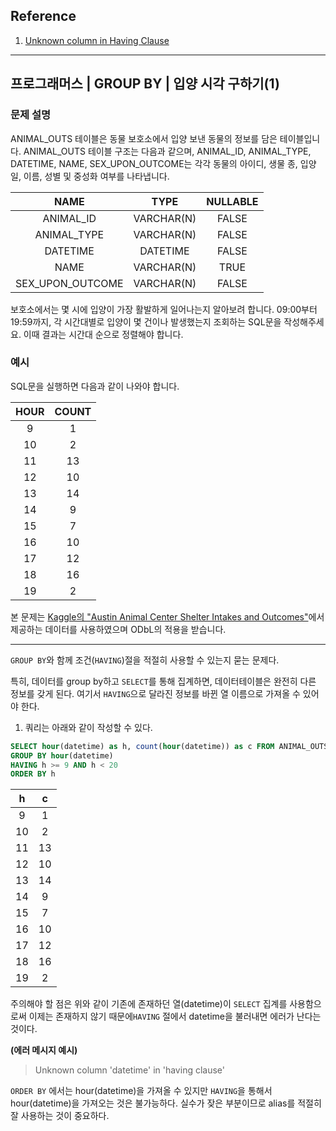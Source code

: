 ## Reference
1. [Unknown column in Having Clause](https://dba.stackexchange.com/questions/275399/unknown-column-in-having-clause)
---

## 프로그래머스 | GROUP BY | 입양 시각 구하기(1)

### 문제 설명

ANIMAL_OUTS 테이블은 동물 보호소에서 입양 보낸 동물의 정보를 담은 테이블입니다. ANIMAL_OUTS 테이블 구조는 다음과 같으며, ANIMAL_ID, ANIMAL_TYPE, DATETIME, NAME, SEX_UPON_OUTCOME는 각각 동물의 아이디, 생물 종, 입양일, 이름, 성별 및 중성화 여부를 나타냅니다.

|NAME|	TYPE|	NULLABLE
| :--:| :--:| :--:|
|ANIMAL_ID|	VARCHAR(N)|	FALSE|
|ANIMAL_TYPE|	VARCHAR(N)|	FALSE|
|DATETIME|	DATETIME|	FALSE|
|NAME|	VARCHAR(N)|	TRUE|
|SEX_UPON_OUTCOME|	VARCHAR(N)	|FALSE|

보호소에서는 몇 시에 입양이 가장 활발하게 일어나는지 알아보려 합니다. 09:00부터 19:59까지, 각 시간대별로 입양이 몇 건이나 발생했는지 조회하는 SQL문을 작성해주세요. 이때 결과는 시간대 순으로 정렬해야 합니다.

### 예시
SQL문을 실행하면 다음과 같이 나와야 합니다.

|HOUR	|COUNT|
| :--:| :--:|
|9|	1|
|10|	2|
|11|	13|
|12|	10|
|13|	14|
|14	|9|
|15	|7|
|16	|10|
|17	|12|
|18	|16|
|19	|2|

본 문제는 [Kaggle의 "Austin Animal Center Shelter Intakes and Outcomes"](https://www.kaggle.com/aaronschlegel/austin-animal-center-shelter-intakes-and-outcomes)에서 제공하는 데이터를 사용하였으며 ODbL의 적용을 받습니다.

---
`GROUP BY`와 함께 조건(`HAVING`)절을 적절히 사용할 수 있는지 묻는 문제다.

특히, 데이터를 group by하고 `SELECT`를 통해 집계하면, 데이터테이블은 완전히 다른 정보를 갖게 된다. 여기서 `HAVING`으로 달라진 정보를 바뀐 열 이름으로 가져올 수 있어야 한다.

1. 쿼리는 아래와 같이 작성할 수 있다.

```SQL
SELECT hour(datetime) as h, count(hour(datetime)) as c FROM ANIMAL_OUTS
GROUP BY hour(datetime)
HAVING h >= 9 AND h < 20
ORDER BY h
```

|h|	c|
|:-:|:-:|
|9|	1|
|10|	2|
|11|	13|
|12|	10|
|13|	14|
|14|	9|
|15|	7|
|16|	10|
|17|	12|
|18|	16|
|19|	2|


주의해야 할 점은 위와 같이 기존에 존재하던 열(datetime)이 `SELECT` 집계를 사용함으로써 이제는 존재하지 않기 때문에`HAVING` 절에서 datetime을 불러내면 에러가 난다는 것이다.

**(에러 메시지 예시)**
> Unknown column 'datetime' in 'having clause'

`ORDER BY` 에서는 hour(datetime)을 가져올 수 있지만 `HAVING`을 통해서 hour(datetime)을 가져오는 것은 불가능하다. 실수가 잦은 부분이므로 alias를 적절히 잘 사용하는 것이 중요하다.

